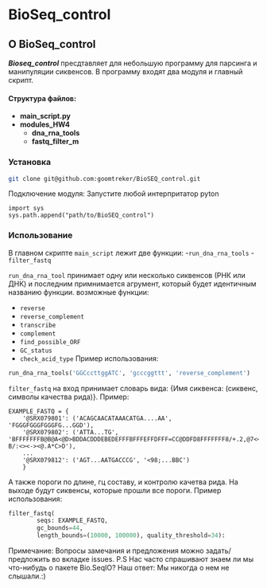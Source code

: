 # BioSeq_control

## О BioSeq_control
***Bioseq_control*** пресдтавляет для небольшую программу для парсинга и манипуляции сиквенсов.
В программу входят два модуля и главный скрипт.


#### Структура файлов:


- **main_script.py**
- **modules_HW4**
    - **dna_rna_tools**
    - **fastq_filter_m**

### Установка

```bash
git clone git@github.com:goomtreker/BioSEQ_control.git
```
Подключение модуля:
Запустите любой интерпритатор pyton
```pyton
import sys
sys.path.append("path/to/BioSEQ_control")
```
### Использование
В главном скрипте ```main_script``` лежит две функции:
-```run_dna_rna_tools```
-```filter_fastq```

```run_dna_rna_tool``` принимает одну или несколько сиквенсов (РНК или ДНК)
 и последним примнимается агрумент, который будет идентичным названию
 функции.
возможные функции:
- ```reverse```
- ```reverse_complement```
- ```transcribe```
- ```complement```
- ```find_possible_ORF```
- ```GC_status```
- ```check_acid_type```
Пример использования:
```python
run_dna_rna_tools('GGCccttggATC', 'gcccggttt', 'reverse_complement')
```

```filter_fastq``` на вход принимает словарь вида: {Имя сиквенса: (сиквенс, символы качества рида)}. Пример:
```
EXAMPLE_FASTQ = {
    '@SRX079801': ('ACAGCAACATAAACATGA....AA', 'FGGGFGGGFGGGFG...GGD'),
    '@SRX079802': ('ATTA...TG', 'BFFFFFFFB@B@A<@D>BDDACDDDEBEDEFFFBFFFEFFDFFF=CC@DDFD8FFFFFFF8/+.2,@7<<:?B/:<><-><@.A*C>D'),
    ...
    '@SRX079812': ('AGT...AATGACCCG', '<98;...BBC')
    }      
```
А также пороги по длине, гц составу, и контролю качетва рида.
На выходе будут сиквенсы, которые прошли все пороги.
Пример использования:
```python
filter_fastq(
        seqs: EXAMPLE_FASTQ,
        gc_bounds=44,
        length_bounds=(10000, 100000), quality_threshold=34):
```

Примечание:
Вопросы замечания и предложения можно задать/предложить во вкладке issues.
P.S Нас часто спрашивают знаем ли мы что-нибудь о пакете Bio.SeqIO?
Наш ответ:
Мы никогда о нем не слышали.:)